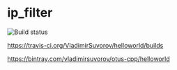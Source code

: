 # ip_filter
![Build status](https://travis-ci.org/VladimirSuvorov/helloworld.svg?branch=master)

https://travis-ci.org/VladimirSuvorov/helloworld/builds

https://bintray.com/vladimirsuvorov/otus-cpp/helloworld
